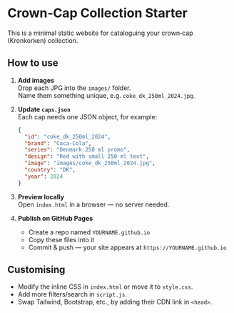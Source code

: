 # Crown‑Cap Collection Starter

This is a minimal static website for cataloguing your crown‑cap (Kronkorken) collection.  

## How to use

1. **Add images**  
   Drop each JPG into the `images/` folder.  
   Name them something unique, e.g. `coke_dk_250ml_2024.jpg`.

2. **Update `caps.json`**  
   Each cap needs one JSON object, for example:
   ```json
   {
     "id": "coke_dk_250ml_2024",
     "brand": "Coca-Cola",
     "series": "Denmark 250 ml promo",
     "design": "Red with small 250 ml text",
     "image": "images/coke_dk_250ml_2024.jpg",
     "country": "DK",
     "year": 2024
   }
   ```

3. **Preview locally**  
   Open `index.html` in a browser — no server needed.

4. **Publish on GitHub Pages**  
   - Create a repo named `YOURNAME.github.io`  
   - Copy these files into it  
   - Commit & push — your site appears at `https://YOURNAME.github.io`

## Customising

* Modify the inline CSS in `index.html` or move it to `style.css`.  
* Add more filters/search in `script.js`.  
* Swap Tailwind, Bootstrap, etc., by adding their CDN link in `<head>`.
